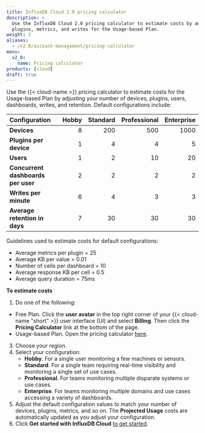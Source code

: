 ```yaml
---
title: InfluxDB Cloud 2.0 pricing calculator
description: >
  Use the InfluxDB Cloud 2.0 pricing calculator to estimate costs by adjusting the number of devices,
  plugins, metrics, and writes for the Usage-based Plan.
weight: 2
aliases:
  - /v2.0/account-management/pricing-calculator
menu:
  v2_0:
    name: Pricing calculator
products: [cloud]
draft: true
---
```


Use the {{< cloud-name >}} pricing calculator to estimate costs for the Usage-based Plan by adjusting your number of devices,
  plugins, users, dashboards, writes, and retention. Default configurations include:

| Configuration                      | Hobby  | Standard | Professional | Enterprise |
|:-----------------------------------|-------:|---------:|-------------:|-----------:|
| **Devices**                        |  8     |   200    |     500      |   1000     |
| **Plugins per device**             |  1     |     4    |       4      |      5     |  
| **Users**                          |  1     |     2    |      10      |     20     |
| **Concurrent dashboards per user** |  2     |     2    |       2      |      2     |
| **Writes per minute**              |  6     |     4    |       3      |      3     |
| **Average retention in days**      |  7     |    30    |      30      |     30     |

Guidelines used to estimate costs for default configurations:

- Average metrics per plugin = 25
- Average KB per value = 0.01
- Number of cells per dashboard = 10
- Average response KB per cell = 0.5
- Average query duration = 75ms

**To estimate costs**

1. Do one of the following:

  - Free Plan. Click the **user avatar** in the top right corner of your
    {{< cloud-name "short" >}} user interface (UI) and select **Billing**.
    Then click the **Pricing Calculator** link at the bottom of the page.
  - Usage-based Plan. Open the pricing calculator [here](https://cloud2.influxdata.com/pricing).
3. Choose your region.
4. Select your configuration:
   - **Hobby**. For a single user monitoring a few machines or sensors.
   - **Standard**. For a single team requiring real-time visibility and monitoring a single set of use cases.
   - **Professional**. For teams monitoring multiple disparate systems or use cases.
   - **Enterprise**. For teams monitoring multiple domains and use cases accessing a variety of dashboards.
5. Adjust the default configuration values to match your number of devices, plugins, metrics, and so on. The **Projected Usage** costs are automatically updated as you adjust your configuration.
6. Click **Get started with InfluxDB Cloud** [to get started](/v2.0/get-started/).
